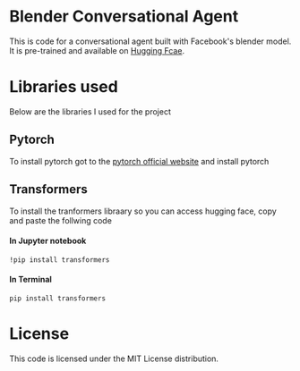# Blender Conversational Agent 
This is code for a conversational agent built with Facebook's blender model. It is pre-trained and available on [Hugging Fcae](https://huggingface.co/transformers/model_doc/blenderbot.html).

# Libraries used
Below are the libraries I used for the project

## Pytorch
To install pytorch got to the [pytorch official website](https://pytorch.org/get-started/locally/) and install pytorch

## Transformers
To install the tranformers libraary so you can access hugging face, copy and paste the follwing code
#### In Jupyter notebook
`!pip install transformers`

#### In Terminal
`pip install transformers`

# License 
This code is licensed under the MIT License distribution.